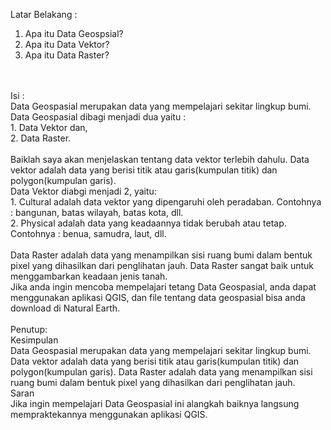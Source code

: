 Latar Belakang : <br>
1. Apa itu Data Geospsial? <br>
2. Apa itu Data Vektor? <br>
3. Apa itu Data Raster? <br>
 <br>
 <br>
Isi : <br>
Data Geospasial merupakan data yang mempelajari sekitar lingkup bumi. Data Geospasial dibagi menjadi dua yaitu : <br>
1. Data Vektor dan, <br>
2. Data Raster. <br>
 <br>
Baiklah saya akan menjelaskan tentang data vektor terlebih dahulu. Data vektor adalah data yang berisi titik atau garis(kumpulan titik) dan polygon(kumpulan garis). <br>
Data Vektor diabgi menjadi 2, yaitu: <br>
1. Cultural adalah data vektor yang dipengaruhi oleh peradaban. Contohnya : bangunan, batas wilayah, batas kota, dll. <br>
2. Physical adalah data yang keadaannya tidak berubah atau tetap. Contohnya : benua, samudra, laut, dll. <br>
 <br>
Data Raster adalah data yang menampilkan sisi ruang bumi dalam bentuk pixel yang dihasilkan dari penglihatan jauh. Data Raster sangat baik untuk menggambarkan keadaan jenis tanah. <br>
Jika anda ingin mencoba mempelajari tetang Data Geospasial, anda dapat menggunakan aplikasi QGIS, dan file tentang data geospasial bisa anda download di Natural Earth. <br>
 <br>
Penutup: <br>
Kesimpulan <br>
Data Geospasial merupakan data yang mempelajari sekitar lingkup bumi. Data vektor adalah data yang berisi titik atau garis(kumpulan titik) dan polygon(kumpulan garis). Data Raster adalah data yang menampilkan sisi ruang bumi dalam bentuk pixel yang dihasilkan dari penglihatan jauh. <br>
Saran <br>
Jika ingin mempelajari Data Geospasial ini alangkah baiknya langsung mempraktekannya menggunakan aplikasi QGIS.